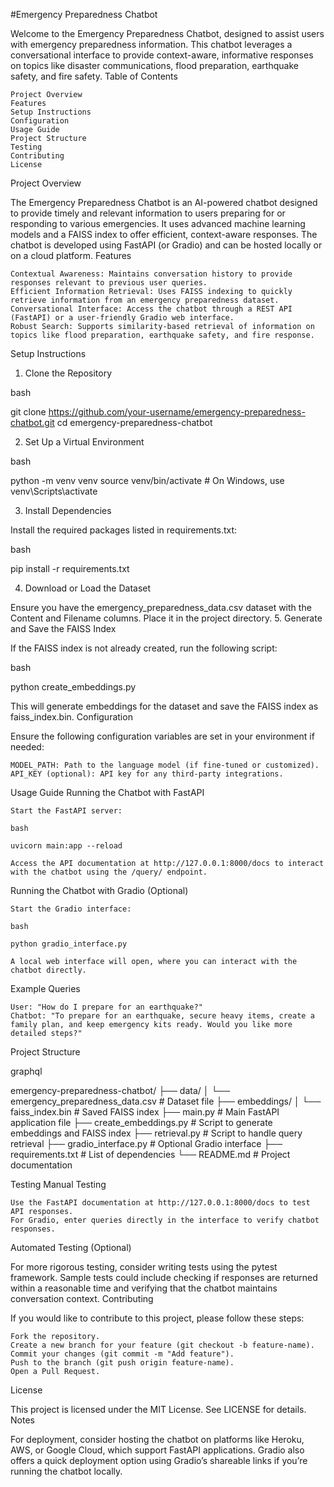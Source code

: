 #Emergency Preparedness Chatbot

Welcome to the Emergency Preparedness Chatbot, designed to assist users with emergency preparedness information. This chatbot leverages a conversational interface to provide context-aware, informative responses on topics like disaster communications, flood preparation, earthquake safety, and fire safety.
Table of Contents

    Project Overview
    Features
    Setup Instructions
    Configuration
    Usage Guide
    Project Structure
    Testing
    Contributing
    License

Project Overview

The Emergency Preparedness Chatbot is an AI-powered chatbot designed to provide timely and relevant information to users preparing for or responding to various emergencies. It uses advanced machine learning models and a FAISS index to offer efficient, context-aware responses. The chatbot is developed using FastAPI (or Gradio) and can be hosted locally or on a cloud platform.
Features

    Contextual Awareness: Maintains conversation history to provide responses relevant to previous user queries.
    Efficient Information Retrieval: Uses FAISS indexing to quickly retrieve information from an emergency preparedness dataset.
    Conversational Interface: Access the chatbot through a REST API (FastAPI) or a user-friendly Gradio web interface.
    Robust Search: Supports similarity-based retrieval of information on topics like flood preparation, earthquake safety, and fire response.

Setup Instructions
1. Clone the Repository

bash

git clone https://github.com/your-username/emergency-preparedness-chatbot.git
cd emergency-preparedness-chatbot

2. Set Up a Virtual Environment

bash

python -m venv venv
source venv/bin/activate  # On Windows, use venv\Scripts\activate

3. Install Dependencies

Install the required packages listed in requirements.txt:

bash

pip install -r requirements.txt

4. Download or Load the Dataset

Ensure you have the emergency_preparedness_data.csv dataset with the Content and Filename columns. Place it in the project directory.
5. Generate and Save the FAISS Index

If the FAISS index is not already created, run the following script:

bash

python create_embeddings.py

This will generate embeddings for the dataset and save the FAISS index as faiss_index.bin.
Configuration

Ensure the following configuration variables are set in your environment if needed:

    MODEL_PATH: Path to the language model (if fine-tuned or customized).
    API_KEY (optional): API key for any third-party integrations.

Usage Guide
Running the Chatbot with FastAPI

    Start the FastAPI server:

    bash

    uvicorn main:app --reload

    Access the API documentation at http://127.0.0.1:8000/docs to interact with the chatbot using the /query/ endpoint.

Running the Chatbot with Gradio (Optional)

    Start the Gradio interface:

    bash

    python gradio_interface.py

    A local web interface will open, where you can interact with the chatbot directly.

Example Queries

    User: "How do I prepare for an earthquake?"
    Chatbot: "To prepare for an earthquake, secure heavy items, create a family plan, and keep emergency kits ready. Would you like more detailed steps?"

Project Structure

graphql

emergency-preparedness-chatbot/
├── data/
│   └── emergency_preparedness_data.csv   # Dataset file
├── embeddings/
│   └── faiss_index.bin                   # Saved FAISS index
├── main.py                               # Main FastAPI application file
├── create_embeddings.py                  # Script to generate embeddings and FAISS index
├── retrieval.py                          # Script to handle query retrieval
├── gradio_interface.py                   # Optional Gradio interface
├── requirements.txt                      # List of dependencies
└── README.md                             # Project documentation

Testing
Manual Testing

    Use the FastAPI documentation at http://127.0.0.1:8000/docs to test API responses.
    For Gradio, enter queries directly in the interface to verify chatbot responses.

Automated Testing (Optional)

For more rigorous testing, consider writing tests using the pytest framework. Sample tests could include checking if responses are returned within a reasonable time and verifying that the chatbot maintains conversation context.
Contributing

If you would like to contribute to this project, please follow these steps:

    Fork the repository.
    Create a new branch for your feature (git checkout -b feature-name).
    Commit your changes (git commit -m "Add feature").
    Push to the branch (git push origin feature-name).
    Open a Pull Request.

License

This project is licensed under the MIT License. See LICENSE for details.
Notes

For deployment, consider hosting the chatbot on platforms like Heroku, AWS, or Google Cloud, which support FastAPI applications. Gradio also offers a quick deployment option using Gradio’s shareable links if you’re running the chatbot locally.
